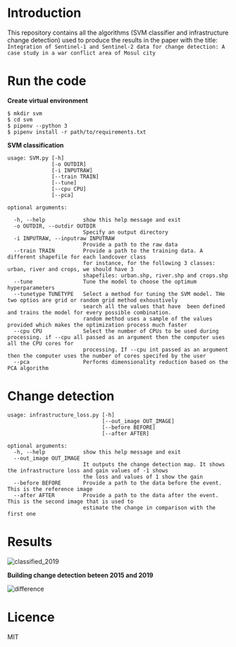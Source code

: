 # Introduction

This repository contains all the algorithms (SVM classifier and infrastructure change detection) used to produce the results in the paper with the title: `Integration of Sentinel-1 and Sentinel-2 data for change detection: A case study in a war conflict area of Mosul city`


# Run the code

**Create virtual environment**

```
$ mkdir svm
$ cd svm
$ pipenv --python 3
$ pipenv install -r path/to/requirements.txt
```

**SVM classification**
```
usage: SVM.py [-h] 
              [-o OUTDIR] 
              [-i INPUTRAW] 
              [--train TRAIN] 
              [--tune] 
              [--cpu CPU]
              [--pca]

optional arguments:

  -h, --help            show this help message and exit  
  -o OUTDIR, --outdir OUTDIR
                        Specify an output directory                        
  -i INPUTRAW, --inputraw INPUTRAW  
                        Provide a path to the raw data
  --train TRAIN         Provide a path to the training data. A different shapefile for each landcover class 
                        for instance, for the following 3 classes: urban, river and crops, we should have 3 
                        shapefiles: urban.shp, river.shp and crops.shp  
  --tune                Tune the model to choose the optimum hyperparameters 
  --tunetype TUNETYPE   Select a method for tuning the SVM model. THe two optios are grid or random grid method exhoustively 
                        search all the values that have  been defined and trains the model for every possible combination. 
                        random method uses a sample of the values provided which makes the optimization process much faster
  --cpu CPU             Select the number of CPUs to be used during processing. if --cpu all passed as an argument then the computer uses all the CPU cores for   
                        processing. If --cpu int passed as an argument then the computer uses the number of cores specifed by the user
  --pca                 Performs dimensionality reduction based on the PCA algorithm
```

# Change detection
```
usage: infrastructure_loss.py [-h] 
                              [--out_image OUT_IMAGE] 
                              [--before BEFORE] 
                              [--after AFTER]

optional arguments:
  -h, --help            show this help message and exit
  --out_image OUT_IMAGE
                        It outputs the change detection map. It shows the infrastructure loss and gain values of -1 shows 
                        the loss and values of 1 show the gain
  --before BEFORE       Provide a path to the data before the event. This is the reference image
  --after AFTER         Provide a path to the data after the event. This is the second image that is used to 
                        estimate the change in comparison with the first one

```

# Results
![classified_2019](https://user-images.githubusercontent.com/25709946/117588190-d1609a80-b119-11eb-896c-3f0467ce24f6.png)

**Building change detection beteen 2015 and 2019**

![difference](https://user-images.githubusercontent.com/25709946/117588194-d887a880-b119-11eb-9142-0dd9f77a173a.png)


# Licence
                     
MIT
